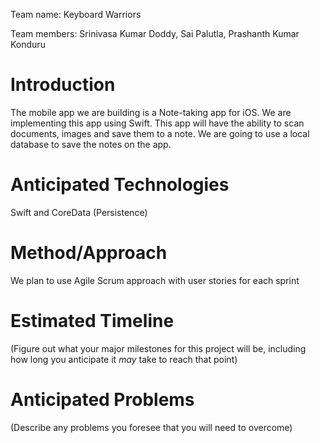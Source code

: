 Team name: Keyboard Warriors

Team members: Srinivasa Kumar Doddy, Sai Palutla, Prashanth Kumar Konduru

# Introduction

The mobile app we are building is a Note-taking app for iOS. We are implementing this app using Swift. This app will have the ability to scan documents, images and save them to a note. We are going to use a local database to save the notes on the app.

# Anticipated Technologies

Swift and CoreData (Persistence)

# Method/Approach

We plan to use Agile Scrum approach with user stories for each sprint

# Estimated Timeline

(Figure out what your major milestones for this project will be, including how long you anticipate it *may* take to reach that point)

# Anticipated Problems

(Describe any problems you foresee that you will need to overcome)
